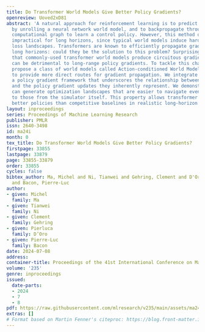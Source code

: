```yaml
---
title: Do Transformer World Models Give Better Policy Gradients?
openreview: Uoved2xD81
abstract: 'A natural approach for reinforcement learning is to predict future rewards
  by unrolling a neural network world model, and to backpropagate through the resulting
  computational graph to learn a control policy. However, this method often becomes
  impractical for long horizons, since typical world models induce hard-to-optimize
  loss landscapes. Transformers are known to efficiently propagate gradients over
  long horizons: could they be the solution to this problem? Surprisingly, we show
  that commonly-used transformer world models produce circuitous gradient paths, which
  can be detrimental to long-range policy gradients. To tackle this challenge, we
  propose a class of world models called Action-conditioned World Models (AWMs), designed
  to provide more direct routes for gradient propagation. We integrate such AWMs into
  a policy gradient framework that underscores the relationship between network architectures
  and the policy gradient updates they inherently represent. We demonstrate that AWMs
  can generate optimization landscapes that are easier to navigate even when compared
  to those from the simulator itself. This property allows transformer AWMs to produce
  better policies than competitive baselines in realistic long-horizon tasks.'
layout: inproceedings
series: Proceedings of Machine Learning Research
publisher: PMLR
issn: 2640-3498
id: ma24i
month: 0
tex_title: Do Transformer World Models Give Better Policy Gradients?
firstpage: 33855
lastpage: 33879
page: 33855-33879
order: 33855
cycles: false
bibtex_author: Ma, Michel and Ni, Tianwei and Gehring, Clement and D'Oro, Pierluca
  and Bacon, Pierre-Luc
author:
- given: Michel
  family: Ma
- given: Tianwei
  family: Ni
- given: Clement
  family: Gehring
- given: Pierluca
  family: D’Oro
- given: Pierre-Luc
  family: Bacon
date: 2024-07-08
address:
container-title: Proceedings of the 41st International Conference on Machine Learning
volume: '235'
genre: inproceedings
issued:
  date-parts:
  - 2024
  - 7
  - 8
pdf: https://raw.githubusercontent.com/mlresearch/v235/main/assets/ma24i/ma24i.pdf
extras: []
# Format based on Martin Fenner's citeproc: https://blog.front-matter.io/posts/citeproc-yaml-for-bibliographies/
---
```


